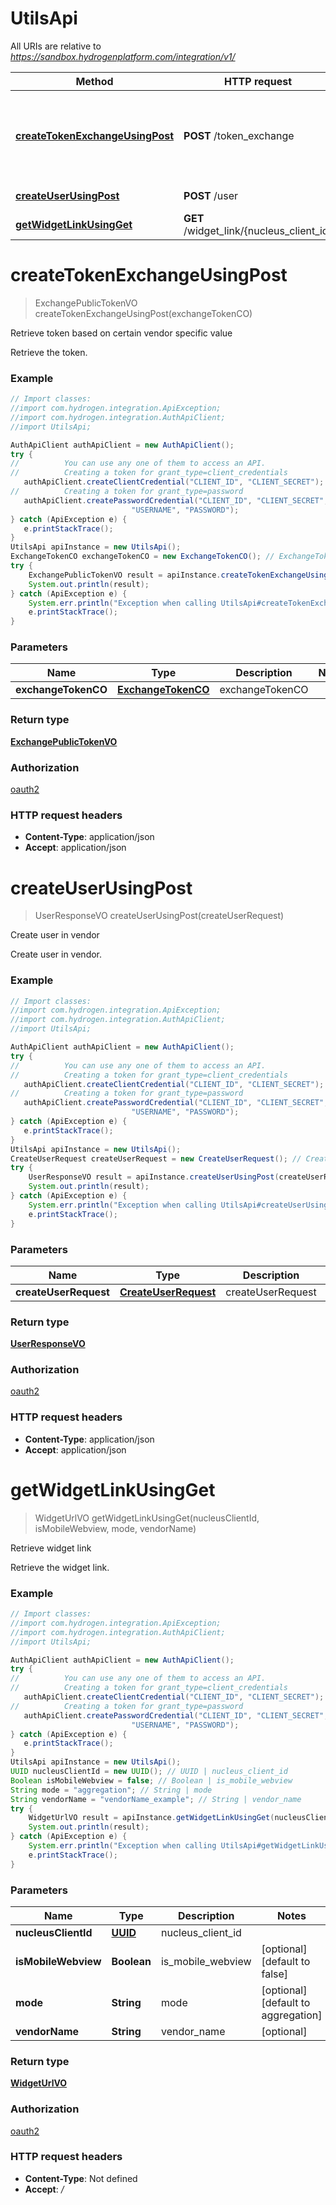 # UtilsApi

All URIs are relative to *https://sandbox.hydrogenplatform.com/integration/v1/*

Method | HTTP request | Description
------------- | ------------- | -------------
[**createTokenExchangeUsingPost**](UtilsApi.md#createTokenExchangeUsingPost) | **POST** /token_exchange | Retrieve token based on certain vendor specific value
[**createUserUsingPost**](UtilsApi.md#createUserUsingPost) | **POST** /user | Create user in vendor
[**getWidgetLinkUsingGet**](UtilsApi.md#getWidgetLinkUsingGet) | **GET** /widget_link/{nucleus_client_id} | Retrieve widget link


<a name="createTokenExchangeUsingPost"></a>
# **createTokenExchangeUsingPost**
> ExchangePublicTokenVO createTokenExchangeUsingPost(exchangeTokenCO)

Retrieve token based on certain vendor specific value

Retrieve the token.

### Example
```java
// Import classes:
//import com.hydrogen.integration.ApiException;
//import com.hydrogen.integration.AuthApiClient;
//import UtilsApi;

AuthApiClient authApiClient = new AuthApiClient();
try {
//          You can use any one of them to access an API.
//          Creating a token for grant_type=client_credentials            
   authApiClient.createClientCredential("CLIENT_ID", "CLIENT_SECRET");
//          Creating a token for grant_type=password
   authApiClient.createPasswordCredential("CLIENT_ID", "CLIENT_SECRET",
                           "USERNAME", "PASSWORD");           
} catch (ApiException e) {
   e.printStackTrace();
}
UtilsApi apiInstance = new UtilsApi();
ExchangeTokenCO exchangeTokenCO = new ExchangeTokenCO(); // ExchangeTokenCO | exchangeTokenCO
try {
    ExchangePublicTokenVO result = apiInstance.createTokenExchangeUsingPost(exchangeTokenCO);
    System.out.println(result);
} catch (ApiException e) {
    System.err.println("Exception when calling UtilsApi#createTokenExchangeUsingPost");
    e.printStackTrace();
}
```

### Parameters

Name | Type | Description  | Notes
------------- | ------------- | ------------- | -------------
 **exchangeTokenCO** | [**ExchangeTokenCO**](ExchangeTokenCO.md)| exchangeTokenCO |

### Return type

[**ExchangePublicTokenVO**](ExchangePublicTokenVO.md)

### Authorization

[oauth2](../README.md#oauth2)

### HTTP request headers

 - **Content-Type**: application/json
 - **Accept**: application/json

<a name="createUserUsingPost"></a>
# **createUserUsingPost**
> UserResponseVO createUserUsingPost(createUserRequest)

Create user in vendor

Create user in vendor.

### Example
```java
// Import classes:
//import com.hydrogen.integration.ApiException;
//import com.hydrogen.integration.AuthApiClient;
//import UtilsApi;

AuthApiClient authApiClient = new AuthApiClient();
try {
//          You can use any one of them to access an API.
//          Creating a token for grant_type=client_credentials            
   authApiClient.createClientCredential("CLIENT_ID", "CLIENT_SECRET");
//          Creating a token for grant_type=password
   authApiClient.createPasswordCredential("CLIENT_ID", "CLIENT_SECRET",
                           "USERNAME", "PASSWORD");           
} catch (ApiException e) {
   e.printStackTrace();
}
UtilsApi apiInstance = new UtilsApi();
CreateUserRequest createUserRequest = new CreateUserRequest(); // CreateUserRequest | createUserRequest
try {
    UserResponseVO result = apiInstance.createUserUsingPost(createUserRequest);
    System.out.println(result);
} catch (ApiException e) {
    System.err.println("Exception when calling UtilsApi#createUserUsingPost");
    e.printStackTrace();
}
```

### Parameters

Name | Type | Description  | Notes
------------- | ------------- | ------------- | -------------
 **createUserRequest** | [**CreateUserRequest**](CreateUserRequest.md)| createUserRequest |

### Return type

[**UserResponseVO**](UserResponseVO.md)

### Authorization

[oauth2](../README.md#oauth2)

### HTTP request headers

 - **Content-Type**: application/json
 - **Accept**: application/json

<a name="getWidgetLinkUsingGet"></a>
# **getWidgetLinkUsingGet**
> WidgetUrlVO getWidgetLinkUsingGet(nucleusClientId, isMobileWebview, mode, vendorName)

Retrieve widget link

Retrieve the widget link.

### Example
```java
// Import classes:
//import com.hydrogen.integration.ApiException;
//import com.hydrogen.integration.AuthApiClient;
//import UtilsApi;

AuthApiClient authApiClient = new AuthApiClient();
try {
//          You can use any one of them to access an API.
//          Creating a token for grant_type=client_credentials            
   authApiClient.createClientCredential("CLIENT_ID", "CLIENT_SECRET");
//          Creating a token for grant_type=password
   authApiClient.createPasswordCredential("CLIENT_ID", "CLIENT_SECRET",
                           "USERNAME", "PASSWORD");           
} catch (ApiException e) {
   e.printStackTrace();
}
UtilsApi apiInstance = new UtilsApi();
UUID nucleusClientId = new UUID(); // UUID | nucleus_client_id
Boolean isMobileWebview = false; // Boolean | is_mobile_webview
String mode = "aggregation"; // String | mode
String vendorName = "vendorName_example"; // String | vendor_name
try {
    WidgetUrlVO result = apiInstance.getWidgetLinkUsingGet(nucleusClientId, isMobileWebview, mode, vendorName);
    System.out.println(result);
} catch (ApiException e) {
    System.err.println("Exception when calling UtilsApi#getWidgetLinkUsingGet");
    e.printStackTrace();
}
```

### Parameters

Name | Type | Description  | Notes
------------- | ------------- | ------------- | -------------
 **nucleusClientId** | [**UUID**](.md)| nucleus_client_id |
 **isMobileWebview** | **Boolean**| is_mobile_webview | [optional] [default to false]
 **mode** | **String**| mode | [optional] [default to aggregation]
 **vendorName** | **String**| vendor_name | [optional]

### Return type

[**WidgetUrlVO**](WidgetUrlVO.md)

### Authorization

[oauth2](../README.md#oauth2)

### HTTP request headers

 - **Content-Type**: Not defined
 - **Accept**: */*


